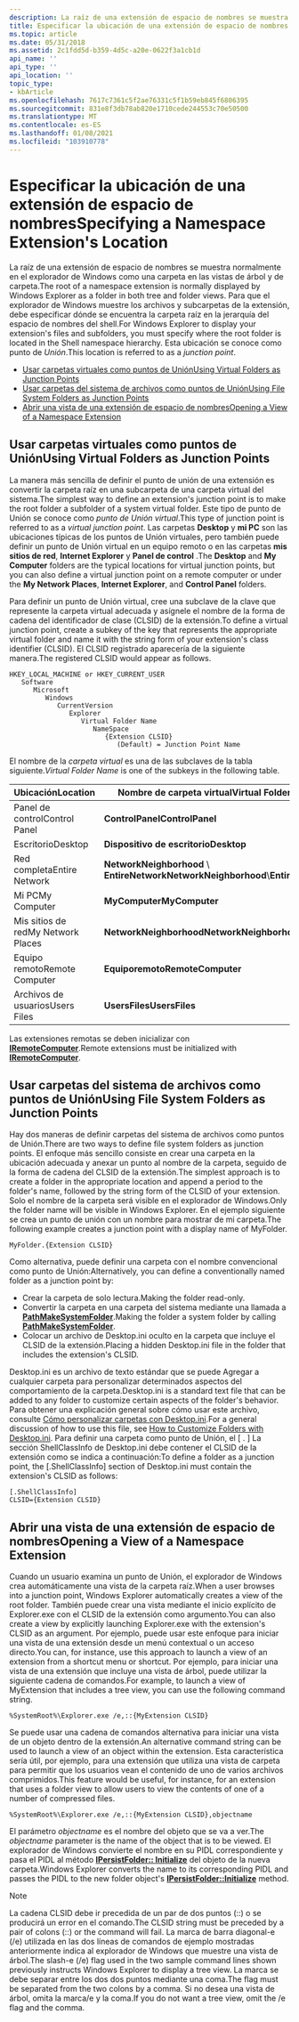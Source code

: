 ```yaml
---
description: La raíz de una extensión de espacio de nombres se muestra normalmente en el explorador de Windows como una carpeta en las vistas de árbol y de carpeta.
title: Especificar la ubicación de una extensión de espacio de nombres
ms.topic: article
ms.date: 05/31/2018
ms.assetid: 2c1fdd5d-b359-4d5c-a20e-0622f3a1cb1d
api_name: ''
api_type: ''
api_location: ''
topic_type:
- kbArticle
ms.openlocfilehash: 7617c7361c5f2ae76331c5f1b59eb845f6806395
ms.sourcegitcommit: 831e8f3db78ab820e1710cede244553c70e50500
ms.translationtype: MT
ms.contentlocale: es-ES
ms.lasthandoff: 01/08/2021
ms.locfileid: "103910778"
---
```

# <a name="specifying-a-namespace-extensions-location"></a><span data-ttu-id="9d3eb-103">Especificar la ubicación de una extensión de espacio de nombres</span><span class="sxs-lookup"><span data-stu-id="9d3eb-103">Specifying a Namespace Extension's Location</span></span>

<span data-ttu-id="9d3eb-104">La raíz de una extensión de espacio de nombres se muestra normalmente en el explorador de Windows como una carpeta en las vistas de árbol y de carpeta.</span><span class="sxs-lookup"><span data-stu-id="9d3eb-104">The root of a namespace extension is normally displayed by Windows Explorer as a folder in both tree and folder views.</span></span> <span data-ttu-id="9d3eb-105">Para que el explorador de Windows muestre los archivos y subcarpetas de la extensión, debe especificar dónde se encuentra la carpeta raíz en la jerarquía del espacio de nombres del shell.</span><span class="sxs-lookup"><span data-stu-id="9d3eb-105">For Windows Explorer to display your extension's files and subfolders, you must specify where the root folder is located in the Shell namespace hierarchy.</span></span> <span data-ttu-id="9d3eb-106">Esta ubicación se conoce como punto de *Unión*.</span><span class="sxs-lookup"><span data-stu-id="9d3eb-106">This location is referred to as a *junction point*.</span></span>

-   [<span data-ttu-id="9d3eb-107">Usar carpetas virtuales como puntos de Unión</span><span class="sxs-lookup"><span data-stu-id="9d3eb-107">Using Virtual Folders as Junction Points</span></span>](#using-virtual-folders-as-junction-points)
-   [<span data-ttu-id="9d3eb-108">Usar carpetas del sistema de archivos como puntos de Unión</span><span class="sxs-lookup"><span data-stu-id="9d3eb-108">Using File System Folders as Junction Points</span></span>](#using-file-system-folders-as-junction-points)
-   [<span data-ttu-id="9d3eb-109">Abrir una vista de una extensión de espacio de nombres</span><span class="sxs-lookup"><span data-stu-id="9d3eb-109">Opening a View of a Namespace Extension</span></span>](#opening-a-view-of-a-namespace-extension)

## <a name="using-virtual-folders-as-junction-points"></a><span data-ttu-id="9d3eb-110">Usar carpetas virtuales como puntos de Unión</span><span class="sxs-lookup"><span data-stu-id="9d3eb-110">Using Virtual Folders as Junction Points</span></span>

<span data-ttu-id="9d3eb-111">La manera más sencilla de definir el punto de unión de una extensión es convertir la carpeta raíz en una subcarpeta de una carpeta virtual del sistema.</span><span class="sxs-lookup"><span data-stu-id="9d3eb-111">The simplest way to define an extension's junction point is to make the root folder a subfolder of a system virtual folder.</span></span> <span data-ttu-id="9d3eb-112">Este tipo de punto de Unión se conoce como *punto de Unión virtual*.</span><span class="sxs-lookup"><span data-stu-id="9d3eb-112">This type of junction point is referred to as a *virtual junction point*.</span></span> <span data-ttu-id="9d3eb-113">Las carpetas **Desktop** y **mi PC** son las ubicaciones típicas de los puntos de Unión virtuales, pero también puede definir un punto de Unión virtual en un equipo remoto o en las carpetas **mis sitios de red**, **Internet Explorer** y **Panel de control** .</span><span class="sxs-lookup"><span data-stu-id="9d3eb-113">The **Desktop** and **My Computer** folders are the typical locations for virtual junction points, but you can also define a virtual junction point on a remote computer or under the **My Network Places**, **Internet Explorer**, and **Control Panel** folders.</span></span>

<span data-ttu-id="9d3eb-114">Para definir un punto de Unión virtual, cree una subclave de la clave que represente la carpeta virtual adecuada y asígnele el nombre de la forma de cadena del identificador de clase (CLSID) de la extensión.</span><span class="sxs-lookup"><span data-stu-id="9d3eb-114">To define a virtual junction point, create a subkey of the key that represents the appropriate virtual folder and name it with the string form of your extension's class identifier (CLSID).</span></span> <span data-ttu-id="9d3eb-115">El CLSID registrado aparecería de la siguiente manera.</span><span class="sxs-lookup"><span data-stu-id="9d3eb-115">The registered CLSID would appear as follows.</span></span>

```
HKEY_LOCAL_MACHINE or HKEY_CURRENT_USER
   Software
      Microsoft
         Windows
            CurrentVersion
               Explorer
                  Virtual Folder Name
                     NameSpace
                        {Extension CLSID}
                           (Default) = Junction Point Name
```

<span data-ttu-id="9d3eb-116">El nombre de la *carpeta virtual* es una de las subclaves de la tabla siguiente.</span><span class="sxs-lookup"><span data-stu-id="9d3eb-116">*Virtual Folder Name* is one of the subkeys in the following table.</span></span>



| <span data-ttu-id="9d3eb-117">Ubicación</span><span class="sxs-lookup"><span data-stu-id="9d3eb-117">Location</span></span>          | <span data-ttu-id="9d3eb-118">Nombre de carpeta virtual</span><span class="sxs-lookup"><span data-stu-id="9d3eb-118">Virtual Folder Name</span></span>                        |
|-------------------|--------------------------------------------|
| <span data-ttu-id="9d3eb-119">Panel de control</span><span class="sxs-lookup"><span data-stu-id="9d3eb-119">Control Panel</span></span>     | <span data-ttu-id="9d3eb-120">**ControlPanel**</span><span class="sxs-lookup"><span data-stu-id="9d3eb-120">**ControlPanel**</span></span>                           |
| <span data-ttu-id="9d3eb-121">Escritorio</span><span class="sxs-lookup"><span data-stu-id="9d3eb-121">Desktop</span></span>           | <span data-ttu-id="9d3eb-122">**Dispositivo de escritorio**</span><span class="sxs-lookup"><span data-stu-id="9d3eb-122">**Desktop**</span></span>                                |
| <span data-ttu-id="9d3eb-123">Red completa</span><span class="sxs-lookup"><span data-stu-id="9d3eb-123">Entire Network</span></span>    | <span data-ttu-id="9d3eb-124">**NetworkNeighborhood** \\ **EntireNetwork**</span><span class="sxs-lookup"><span data-stu-id="9d3eb-124">**NetworkNeighborhood**\\**EntireNetwork**</span></span> |
| <span data-ttu-id="9d3eb-125">Mi PC</span><span class="sxs-lookup"><span data-stu-id="9d3eb-125">My Computer</span></span>       | <span data-ttu-id="9d3eb-126">**MyComputer**</span><span class="sxs-lookup"><span data-stu-id="9d3eb-126">**MyComputer**</span></span>                             |
| <span data-ttu-id="9d3eb-127">Mis sitios de red</span><span class="sxs-lookup"><span data-stu-id="9d3eb-127">My Network Places</span></span> | <span data-ttu-id="9d3eb-128">**NetworkNeighborhood**</span><span class="sxs-lookup"><span data-stu-id="9d3eb-128">**NetworkNeighborhood**</span></span>                    |
| <span data-ttu-id="9d3eb-129">Equipo remoto</span><span class="sxs-lookup"><span data-stu-id="9d3eb-129">Remote Computer</span></span>   | <span data-ttu-id="9d3eb-130">**Equiporemoto**</span><span class="sxs-lookup"><span data-stu-id="9d3eb-130">**RemoteComputer**</span></span>                         |
| <span data-ttu-id="9d3eb-131">Archivos de usuarios</span><span class="sxs-lookup"><span data-stu-id="9d3eb-131">Users Files</span></span>       | <span data-ttu-id="9d3eb-132">**UsersFiles**</span><span class="sxs-lookup"><span data-stu-id="9d3eb-132">**UsersFiles**</span></span>                             |



 

<span data-ttu-id="9d3eb-133">Las extensiones remotas se deben inicializar con [**IRemoteComputer**](/windows/desktop/api/shobjidl_core/nn-shobjidl_core-iremotecomputer).</span><span class="sxs-lookup"><span data-stu-id="9d3eb-133">Remote extensions must be initialized with [**IRemoteComputer**](/windows/desktop/api/shobjidl_core/nn-shobjidl_core-iremotecomputer).</span></span>

## <a name="using-file-system-folders-as-junction-points"></a><span data-ttu-id="9d3eb-134">Usar carpetas del sistema de archivos como puntos de Unión</span><span class="sxs-lookup"><span data-stu-id="9d3eb-134">Using File System Folders as Junction Points</span></span>

<span data-ttu-id="9d3eb-135">Hay dos maneras de definir carpetas del sistema de archivos como puntos de Unión.</span><span class="sxs-lookup"><span data-stu-id="9d3eb-135">There are two ways to define file system folders as junction points.</span></span> <span data-ttu-id="9d3eb-136">El enfoque más sencillo consiste en crear una carpeta en la ubicación adecuada y anexar un punto al nombre de la carpeta, seguido de la forma de cadena del CLSID de la extensión.</span><span class="sxs-lookup"><span data-stu-id="9d3eb-136">The simplest approach is to create a folder in the appropriate location and append a period to the folder's name, followed by the string form of the CLSID of your extension.</span></span> <span data-ttu-id="9d3eb-137">Solo el nombre de la carpeta será visible en el explorador de Windows.</span><span class="sxs-lookup"><span data-stu-id="9d3eb-137">Only the folder name will be visible in Windows Explorer.</span></span> <span data-ttu-id="9d3eb-138">En el ejemplo siguiente se crea un punto de unión con un nombre para mostrar de mi carpeta.</span><span class="sxs-lookup"><span data-stu-id="9d3eb-138">The following example creates a junction point with a display name of MyFolder.</span></span>


```
MyFolder.{Extension CLSID}
```



<span data-ttu-id="9d3eb-139">Como alternativa, puede definir una carpeta con el nombre convencional como punto de Unión:</span><span class="sxs-lookup"><span data-stu-id="9d3eb-139">Alternatively, you can define a conventionally named folder as a junction point by:</span></span>

-   <span data-ttu-id="9d3eb-140">Crear la carpeta de solo lectura.</span><span class="sxs-lookup"><span data-stu-id="9d3eb-140">Making the folder read-only.</span></span>
-   <span data-ttu-id="9d3eb-141">Convertir la carpeta en una carpeta del sistema mediante una llamada a [**PathMakeSystemFolder**](/windows/desktop/api/Shlwapi/nf-shlwapi-pathmakesystemfoldera).</span><span class="sxs-lookup"><span data-stu-id="9d3eb-141">Making the folder a system folder by calling [**PathMakeSystemFolder**](/windows/desktop/api/Shlwapi/nf-shlwapi-pathmakesystemfoldera).</span></span>
-   <span data-ttu-id="9d3eb-142">Colocar un archivo de Desktop.ini oculto en la carpeta que incluye el CLSID de la extensión.</span><span class="sxs-lookup"><span data-stu-id="9d3eb-142">Placing a hidden Desktop.ini file in the folder that includes the extension's CLSID.</span></span>

<span data-ttu-id="9d3eb-143">Desktop.ini es un archivo de texto estándar que se puede Agregar a cualquier carpeta para personalizar determinados aspectos del comportamiento de la carpeta.</span><span class="sxs-lookup"><span data-stu-id="9d3eb-143">Desktop.ini is a standard text file that can be added to any folder to customize certain aspects of the folder's behavior.</span></span> <span data-ttu-id="9d3eb-144">Para obtener una explicación general sobre cómo usar este archivo, consulte [Cómo personalizar carpetas con Desktop.ini](how-to-customize-folders-with-desktop-ini.md).</span><span class="sxs-lookup"><span data-stu-id="9d3eb-144">For a general discussion of how to use this file, see [How to Customize Folders with Desktop.ini](how-to-customize-folders-with-desktop-ini.md).</span></span> <span data-ttu-id="9d3eb-145">Para definir una carpeta como punto de Unión, el \[ . \] La sección ShellClassInfo de Desktop.ini debe contener el CLSID de la extensión como se indica a continuación:</span><span class="sxs-lookup"><span data-stu-id="9d3eb-145">To define a folder as a junction point, the \[.ShellClassInfo\] section of Desktop.ini must contain the extension's CLSID as follows:</span></span>


```
[.ShellClassInfo]
CLSID={Extension CLSID}
```



## <a name="opening-a-view-of-a-namespace-extension"></a><span data-ttu-id="9d3eb-146">Abrir una vista de una extensión de espacio de nombres</span><span class="sxs-lookup"><span data-stu-id="9d3eb-146">Opening a View of a Namespace Extension</span></span>

<span data-ttu-id="9d3eb-147">Cuando un usuario examina un punto de Unión, el explorador de Windows crea automáticamente una vista de la carpeta raíz.</span><span class="sxs-lookup"><span data-stu-id="9d3eb-147">When a user browses into a junction point, Windows Explorer automatically creates a view of the root folder.</span></span> <span data-ttu-id="9d3eb-148">También puede crear una vista mediante el inicio explícito de Explorer.exe con el CLSID de la extensión como argumento.</span><span class="sxs-lookup"><span data-stu-id="9d3eb-148">You can also create a view by explicitly launching Explorer.exe with the extension's CLSID as an argument.</span></span> <span data-ttu-id="9d3eb-149">Por ejemplo, puede usar este enfoque para iniciar una vista de una extensión desde un menú contextual o un acceso directo.</span><span class="sxs-lookup"><span data-stu-id="9d3eb-149">You can, for instance, use this approach to launch a view of an extension from a shortcut menu or shortcut.</span></span> <span data-ttu-id="9d3eb-150">Por ejemplo, para iniciar una vista de una extensión que incluye una vista de árbol, puede utilizar la siguiente cadena de comandos.</span><span class="sxs-lookup"><span data-stu-id="9d3eb-150">For example, to launch a view of MyExtension that includes a tree view, you can use the following command string.</span></span>


```
%SystemRoot%\Explorer.exe /e,::{MyExtension CLSID}
```



<span data-ttu-id="9d3eb-151">Se puede usar una cadena de comandos alternativa para iniciar una vista de un objeto dentro de la extensión.</span><span class="sxs-lookup"><span data-stu-id="9d3eb-151">An alternative command string can be used to launch a view of an object within the extension.</span></span> <span data-ttu-id="9d3eb-152">Esta característica sería útil, por ejemplo, para una extensión que utiliza una vista de carpeta para permitir que los usuarios vean el contenido de uno de varios archivos comprimidos.</span><span class="sxs-lookup"><span data-stu-id="9d3eb-152">This feature would be useful, for instance, for an extension that uses a folder view to allow users to view the contents of one of a number of compressed files.</span></span>


```
%SystemRoot%\Explorer.exe /e,::{MyExtension CLSID},objectname
```



<span data-ttu-id="9d3eb-153">El parámetro *objectname* es el nombre del objeto que se va a ver.</span><span class="sxs-lookup"><span data-stu-id="9d3eb-153">The *objectname* parameter is the name of the object that is to be viewed.</span></span> <span data-ttu-id="9d3eb-154">El explorador de Windows convierte el nombre en su PIDL correspondiente y pasa el PIDL al método [**IPersistFolder:: Initialize**](/windows/desktop/api/shobjidl_core/nf-shobjidl_core-ipersistfolder-initialize) del objeto de la nueva carpeta.</span><span class="sxs-lookup"><span data-stu-id="9d3eb-154">Windows Explorer converts the name to its corresponding PIDL and passes the PIDL to the new folder object's [**IPersistFolder::Initialize**](/windows/desktop/api/shobjidl_core/nf-shobjidl_core-ipersistfolder-initialize) method.</span></span>

> [!Note]  
> <span data-ttu-id="9d3eb-155">La cadena CLSID debe ir precedida de un par de dos puntos (::) o se producirá un error en el comando.</span><span class="sxs-lookup"><span data-stu-id="9d3eb-155">The CLSID string must be preceded by a pair of colons (::) or the command will fail.</span></span> <span data-ttu-id="9d3eb-156">La marca de barra diagonal-e (/e) utilizada en las dos líneas de comandos de ejemplo mostradas anteriormente indica al explorador de Windows que muestre una vista de árbol.</span><span class="sxs-lookup"><span data-stu-id="9d3eb-156">The slash-e (/e) flag used in the two sample command lines shown previously instructs Windows Explorer to display a tree view.</span></span> <span data-ttu-id="9d3eb-157">La marca se debe separar entre los dos dos puntos mediante una coma.</span><span class="sxs-lookup"><span data-stu-id="9d3eb-157">The flag must be separated from the two colons by a comma.</span></span> <span data-ttu-id="9d3eb-158">Si no desea una vista de árbol, omita la marca/e y la coma.</span><span class="sxs-lookup"><span data-stu-id="9d3eb-158">If you do not want a tree view, omit the /e flag and the comma.</span></span>

 

 

 



